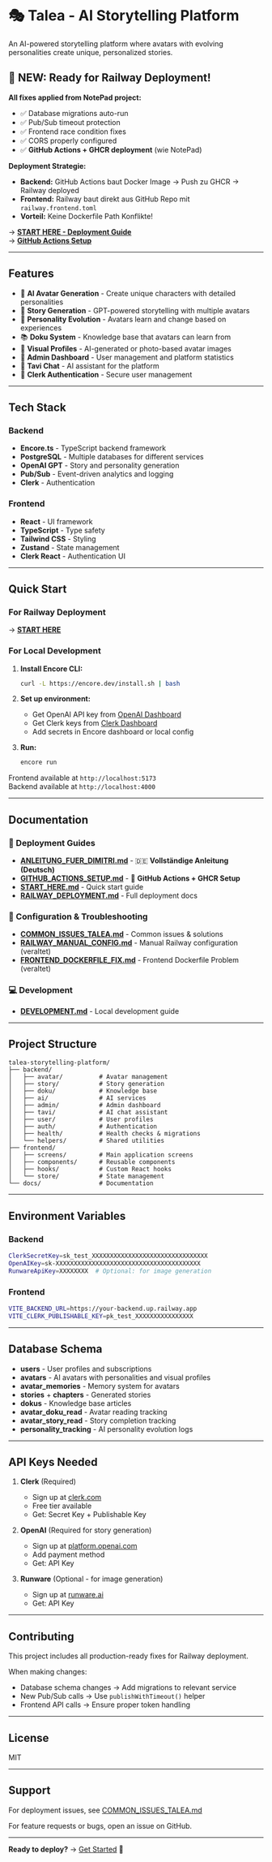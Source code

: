 # 🎭 Talea - AI Storytelling Platform

An AI-powered storytelling platform where avatars with evolving personalities create unique, personalized stories.

## 🚀 **NEW: Ready for Railway Deployment!**

**All fixes applied from NotePad project:**
- ✅ Database migrations auto-run
- ✅ Pub/Sub timeout protection  
- ✅ Frontend race condition fixes
- ✅ CORS properly configured
- ✅ **GitHub Actions + GHCR deployment** (wie NotePad)

**Deployment Strategie:**
- **Backend:** GitHub Actions baut Docker Image → Push zu GHCR → Railway deployed
- **Frontend:** Railway baut direkt aus GitHub Repo mit `railway.frontend.toml`
- **Vorteil:** Keine Dockerfile Path Konflikte!

→ **[START HERE - Deployment Guide](./START_HERE.md)**  
→ **[GitHub Actions Setup](./GITHUB_ACTIONS_SETUP.md)**

---

## Features

- 🤖 **AI Avatar Generation** - Create unique characters with detailed personalities
- 📖 **Story Generation** - GPT-powered storytelling with multiple avatars
- 🧠 **Personality Evolution** - Avatars learn and change based on experiences
- 📚 **Doku System** - Knowledge base that avatars can learn from
- 🎨 **Visual Profiles** - AI-generated or photo-based avatar images
- 👥 **Admin Dashboard** - User management and platform statistics
- 💬 **Tavi Chat** - AI assistant for the platform
- 🔐 **Clerk Authentication** - Secure user management

---

## Tech Stack

### Backend
- **Encore.ts** - TypeScript backend framework
- **PostgreSQL** - Multiple databases for different services
- **OpenAI GPT** - Story and personality generation
- **Pub/Sub** - Event-driven analytics and logging
- **Clerk** - Authentication

### Frontend
- **React** - UI framework
- **TypeScript** - Type safety
- **Tailwind CSS** - Styling
- **Zustand** - State management
- **Clerk React** - Authentication UI

---

## Quick Start

### For Railway Deployment
→ **[START HERE](./START_HERE.md)**

### For Local Development

1. **Install Encore CLI:**
   ```bash
   curl -L https://encore.dev/install.sh | bash
   ```

2. **Set up environment:**
   - Get OpenAI API key from [OpenAI Dashboard](https://platform.openai.com/api-keys)
   - Get Clerk keys from [Clerk Dashboard](https://dashboard.clerk.com)
   - Add secrets in Encore dashboard or local config

3. **Run:**
   ```bash
   encore run
   ```

Frontend available at `http://localhost:5173`  
Backend available at `http://localhost:4000`

---

## Documentation

### 🎯 Deployment Guides
- **[ANLEITUNG_FUER_DIMITRI.md](./ANLEITUNG_FUER_DIMITRI.md)** - 🇩🇪 **Vollständige Anleitung (Deutsch)**
- **[GITHUB_ACTIONS_SETUP.md](./GITHUB_ACTIONS_SETUP.md)** - 🚀 **GitHub Actions + GHCR Setup**
- **[START_HERE.md](./START_HERE.md)** - Quick start guide
- **[RAILWAY_DEPLOYMENT.md](./RAILWAY_DEPLOYMENT.md)** - Full deployment docs

### 🔧 Configuration & Troubleshooting
- **[COMMON_ISSUES_TALEA.md](./COMMON_ISSUES_TALEA.md)** - Common issues & solutions
- **[RAILWAY_MANUAL_CONFIG.md](./RAILWAY_MANUAL_CONFIG.md)** - Manual Railway configuration (veraltet)
- **[FRONTEND_DOCKERFILE_FIX.md](./FRONTEND_DOCKERFILE_FIX.md)** - Frontend Dockerfile Problem (veraltet)

### 💻 Development
- **[DEVELOPMENT.md](./DEVELOPMENT.md)** - Local development guide

---

## Project Structure

```
talea-storytelling-platform/
├── backend/
│   ├── avatar/          # Avatar management
│   ├── story/           # Story generation
│   ├── doku/            # Knowledge base
│   ├── ai/              # AI services
│   ├── admin/           # Admin dashboard
│   ├── tavi/            # AI chat assistant
│   ├── user/            # User profiles
│   ├── auth/            # Authentication
│   ├── health/          # Health checks & migrations
│   └── helpers/         # Shared utilities
├── frontend/
│   ├── screens/         # Main application screens
│   ├── components/      # Reusable components
│   ├── hooks/           # Custom React hooks
│   └── store/           # State management
└── docs/                # Documentation
```

---

## Environment Variables

### Backend
```bash
ClerkSecretKey=sk_test_XXXXXXXXXXXXXXXXXXXXXXXXXXXXXXXX
OpenAIKey=sk-XXXXXXXXXXXXXXXXXXXXXXXXXXXXXXXXXXXXXXXX
RunwareApiKey=XXXXXXXX  # Optional: for image generation
```

### Frontend
```bash
VITE_BACKEND_URL=https://your-backend.up.railway.app
VITE_CLERK_PUBLISHABLE_KEY=pk_test_XXXXXXXXXXXXXXXX
```

---

## Database Schema

- **users** - User profiles and subscriptions
- **avatars** - AI avatars with personalities and visual profiles
- **avatar_memories** - Memory system for avatars
- **stories** + **chapters** - Generated stories
- **dokus** - Knowledge base articles
- **avatar_doku_read** - Avatar reading tracking
- **avatar_story_read** - Story completion tracking
- **personality_tracking** - AI personality evolution logs

---

## API Keys Needed

1. **Clerk** (Required)
   - Sign up at [clerk.com](https://clerk.com)
   - Free tier available
   - Get: Secret Key + Publishable Key

2. **OpenAI** (Required for story generation)
   - Sign up at [platform.openai.com](https://platform.openai.com)
   - Add payment method
   - Get: API Key

3. **Runware** (Optional - for image generation)
   - Sign up at [runware.ai](https://runware.ai)
   - Get: API Key

---

## Contributing

This project includes all production-ready fixes for Railway deployment.

When making changes:
- Database schema changes → Add migrations to relevant service
- New Pub/Sub calls → Use `publishWithTimeout()` helper
- Frontend API calls → Ensure proper token handling

---

## License

MIT

---

## Support

For deployment issues, see [COMMON_ISSUES_TALEA.md](./COMMON_ISSUES_TALEA.md)

For feature requests or bugs, open an issue on GitHub.

---

**Ready to deploy?** → [Get Started](./START_HERE.md) 🚀

